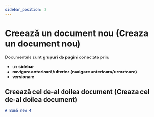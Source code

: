 ```yaml
---
sidebar_position: 2
---
```


# Creează un document nou (Creaza un document nou)

Documentele sunt **grupuri de pagini** conectate prin:

- un **sidebar**
- **navigare anterioară/ulterior (nvaigare anterioara/urmatoare)**
- **versionare**

## Creează cel de-al doilea document (Creaza cel de-al doilea document)

```md title="docs/hello.md"
# Bună new 4
```